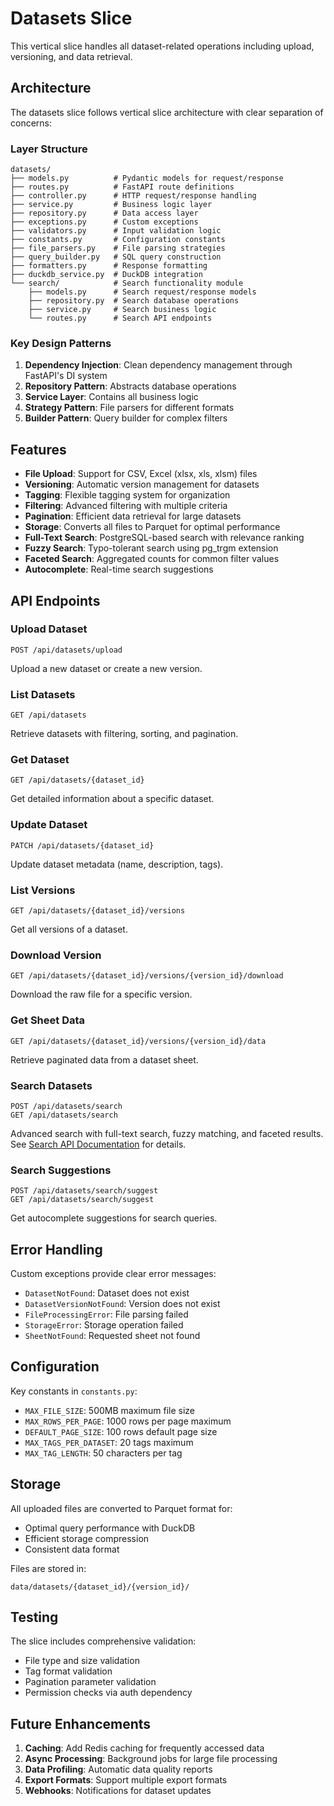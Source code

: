 # Datasets Slice

This vertical slice handles all dataset-related operations including upload, versioning, and data retrieval.

## Architecture

The datasets slice follows vertical slice architecture with clear separation of concerns:

### Layer Structure

```
datasets/
├── models.py          # Pydantic models for request/response
├── routes.py          # FastAPI route definitions  
├── controller.py      # HTTP request/response handling
├── service.py         # Business logic layer
├── repository.py      # Data access layer
├── exceptions.py      # Custom exceptions
├── validators.py      # Input validation logic
├── constants.py       # Configuration constants
├── file_parsers.py    # File parsing strategies
├── query_builder.py   # SQL query construction
├── formatters.py      # Response formatting
├── duckdb_service.py  # DuckDB integration
└── search/            # Search functionality module
    ├── models.py      # Search request/response models
    ├── repository.py  # Search database operations
    ├── service.py     # Search business logic
    └── routes.py      # Search API endpoints
```

### Key Design Patterns

1. **Dependency Injection**: Clean dependency management through FastAPI's DI system
2. **Repository Pattern**: Abstracts database operations 
3. **Service Layer**: Contains all business logic
4. **Strategy Pattern**: File parsers for different formats
5. **Builder Pattern**: Query builder for complex filters

## Features

- **File Upload**: Support for CSV, Excel (xlsx, xls, xlsm) files
- **Versioning**: Automatic version management for datasets
- **Tagging**: Flexible tagging system for organization
- **Filtering**: Advanced filtering with multiple criteria
- **Pagination**: Efficient data retrieval for large datasets
- **Storage**: Converts all files to Parquet for optimal performance
- **Full-Text Search**: PostgreSQL-based search with relevance ranking
- **Fuzzy Search**: Typo-tolerant search using pg_trgm extension
- **Faceted Search**: Aggregated counts for common filter values
- **Autocomplete**: Real-time search suggestions

## API Endpoints

### Upload Dataset
```
POST /api/datasets/upload
```
Upload a new dataset or create a new version.

### List Datasets
```
GET /api/datasets
```
Retrieve datasets with filtering, sorting, and pagination.

### Get Dataset
```
GET /api/datasets/{dataset_id}
```
Get detailed information about a specific dataset.

### Update Dataset
```
PATCH /api/datasets/{dataset_id}
```
Update dataset metadata (name, description, tags).

### List Versions
```
GET /api/datasets/{dataset_id}/versions
```
Get all versions of a dataset.

### Download Version
```
GET /api/datasets/{dataset_id}/versions/{version_id}/download
```
Download the raw file for a specific version.

### Get Sheet Data
```
GET /api/datasets/{dataset_id}/versions/{version_id}/data
```
Retrieve paginated data from a dataset sheet.

### Search Datasets
```
POST /api/datasets/search
GET /api/datasets/search
```
Advanced search with full-text search, fuzzy matching, and faceted results. See [Search API Documentation](search/SEARCH_API_DOCUMENTATION.md) for details.

### Search Suggestions
```
POST /api/datasets/search/suggest
GET /api/datasets/search/suggest
```
Get autocomplete suggestions for search queries.

## Error Handling

Custom exceptions provide clear error messages:

- `DatasetNotFound`: Dataset does not exist
- `DatasetVersionNotFound`: Version does not exist
- `FileProcessingError`: File parsing failed
- `StorageError`: Storage operation failed
- `SheetNotFound`: Requested sheet not found

## Configuration

Key constants in `constants.py`:

- `MAX_FILE_SIZE`: 500MB maximum file size
- `MAX_ROWS_PER_PAGE`: 1000 rows per page maximum
- `DEFAULT_PAGE_SIZE`: 100 rows default page size
- `MAX_TAGS_PER_DATASET`: 20 tags maximum
- `MAX_TAG_LENGTH`: 50 characters per tag

## Storage

All uploaded files are converted to Parquet format for:
- Optimal query performance with DuckDB
- Efficient storage compression
- Consistent data format

Files are stored in:
```
data/datasets/{dataset_id}/{version_id}/
```

## Testing

The slice includes comprehensive validation:
- File type and size validation
- Tag format validation  
- Pagination parameter validation
- Permission checks via auth dependency

## Future Enhancements

1. **Caching**: Add Redis caching for frequently accessed data
2. **Async Processing**: Background jobs for large file processing
3. **Data Profiling**: Automatic data quality reports
4. **Export Formats**: Support multiple export formats
5. **Webhooks**: Notifications for dataset updates